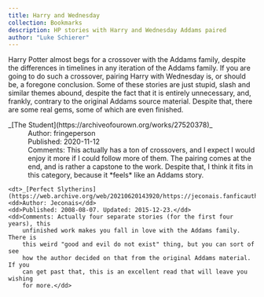 ```yaml
---
title: Harry and Wednesday
collection: Bookmarks
description: HP stories with Harry and Wednesday Addams paired
author: "Luke Schierer"
---
```


Harry Potter almost begs for a crossover with the Addams family, despite the
differences in timelines in any iteration of the Addams family.  If you are
going to do such a crossover, pairing Harry with Wednesday is, or should be, a
foregone conclusion.  Some of these stories are just stupid, slash and similar
themes abound, despite the fact that it is entirely unnecessary, and, frankly,
contrary to the original Addams source material. Despite that, there are some
real gems, some of which are even finished.

<dl>
    <dt>_[The Student](https://archiveofourown.org/works/27520378)_</dt>
    <dd>Author: fringeperson</dd>
    <dd>Published: 2020-11-12</dd>
    <dd>Comments: This actually has a ton of crossovers, and I expect I would
        enjoy it more if I could follow more of them.  The pairing comes at the
        end, and is rather a capstone to the work.  Despite that, I think it fits
        in this category, because it *feels* like an Addams story.</dd>

    <dt>_[Perfect Slytherins](https://web.archive.org/web/20210620143920/https://jeconais.fanficauthors.net/Perfect_Slytherins__Tales_From_The_First_Year/index/)_</dt>
    <dd>Author: Jeconais</dd>
    <dd>Published: 2008-08-07. Updated: 2015-12-23.</dd>
    <dd>Comments: Actually four separate stories (for the first four years), this
        unfinished work makes you fall in love with the Addams family.  There is
        this weird "good and evil do not exist" thing, but you can sort of see
        how the author decided on that from the original Addams material.  If you
        can get past that, this is an excellent read that will leave you wishing
        for more.</dd>


</dl>

